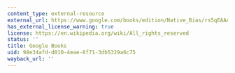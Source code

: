 ```yaml
---
content_type: external-resource
external_url: https://www.google.com/books/edition/Native_Bias/rs5qEAAAQBAJ?hl=en&gbpv=1
has_external_license_warning: true
license: https://en.wikipedia.org/wiki/All_rights_reserved
status: ''
title: Google Books
uid: 98e34afd-d010-4eae-8f71-3db5329a6c75
wayback_url: ''
---
```

